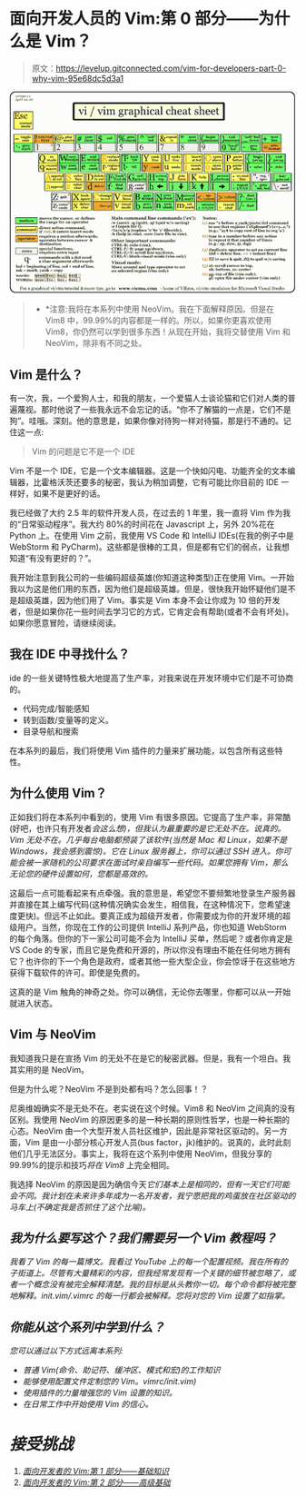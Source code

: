 # 面向开发人员的 Vim:第 0 部分——为什么是 Vim？

> 原文：<https://levelup.gitconnected.com/vim-for-developers-part-0-why-vim-95e68dc5d3a1>

![](img/8845f017fb8bd32108cda26dd668b518.png)

> * *注意:我将在本系列中使用 NeoVim。我在下面解释原因。但是在 Vim8 中，99.99%的内容都是一样的。所以，如果你更喜欢使用 Vim8，你仍然可以学到很多东西！从现在开始，我将交替使用 Vim 和 NeoVim，除非有不同之处。

## Vim 是什么？

有一次，我，一个爱狗人士，和我的朋友，一个爱猫人士谈论猫和它们对人类的普遍蔑视。那时他说了一些我永远不会忘记的话。“你不了解猫的一点是，它们不是狗”。哇哦。深刻。他的意思是，如果你像对待狗一样对待猫，那是行不通的。记住这一点:

> Vim 的问题是它不是一个 IDE

Vim 不是一个 IDE，它是一个文本编辑器。这是一个快如闪电、功能齐全的文本编辑器，比霍格沃茨还要多的秘密，我认为稍加调整，它有可能比你目前的 IDE 一样好，如果不是更好的话。

我已经做了大约 2.5 年的软件开发人员，在过去的 1 年里，我一直将 Vim 作为我的“日常驱动程序”。我大约 80%的时间花在 Javascript 上，另外 20%花在 Python 上。在使用 Vim 之前，我使用 VS Code 和 IntelliJ IDEs(在我的例子中是 WebStorm 和 PyCharm)。这些都是很棒的工具，但是都有它们的弱点，让我想知道“有没有更好的？”。

我开始注意到我公司的一些编码超级英雄(你知道这种类型)正在使用 Vim。一开始我以为这是他们用的东西，因为他们是超级英雄。但是，很快我开始怀疑他们是不是超级英雄，因为他们用了 Vim。事实是 Vim 本身不会让你成为 10 倍的开发者，但是如果你花一些时间去学习它的方式，它肯定会有帮助(或者不会有坏处)。如果你愿意冒险，请继续阅读。

## 我在 IDE 中寻找什么？

ide 的一些关键特性极大地提高了生产率，对我来说在开发环境中它们是不可协商的。

*   代码完成/智能感知
*   转到函数/变量等的定义。
*   目录导航和搜索

在本系列的最后，我们将使用 Vim 插件的力量来扩展功能，以包含所有这些特性。

## 为什么使用 Vim？

正如我们将在本系列中看到的，使用 Vim 有很多原因。它提高了生产率，非常酷(好吧，也许只有开发者*会这么想)，但我认为最重要的是它无处不在。说真的。Vim 无处不在。几乎每台电脑都预装了该软件(当然是 Mac 和 Linux，如果不是 Windows，我会感到震惊)。它在 Linux 服务器上，你可以通过 SSH 进入。你可能会被一家随机的公司要求在面试时亲自编写一些代码。如果您拥有 Vim，那么无论您的硬件设置如何，您都是高效的。*

这最后一点可能看起来有点牵强。我的意思是，希望您不要频繁地登录生产服务器并直接在其上编写代码(这种情况确实会发生，相信我，在这种情况下，您希望速度更快)。但远不止如此。要真正成为超级开发者，你需要成为你的开发环境的超级用户。当然，你现在工作的公司提供 IntelliJ 系列产品，你也知道 WebStorm 的每个角落。但你的下一家公司可能不会为 IntelliJ 买单，然后呢？或者你肯定是 VS Code 的专家，而且它是免费和开源的，所以你没有理由不能在任何地方拥有它？也许你的下一个角色是政府，或者其他一些大型企业，你会惊讶于在这些地方获得下载软件的许可。即使是免费的。

这真的是 Vim 触角的神奇之处。你可以确信，无论你去哪里，你都可以从一开始就进入状态。

## Vim 与 NeoVim

我知道我只是在宣扬 Vim 的无处不在是它的秘密武器。但是，我有一个坦白。我其实用的是 NeoVim。

但是为什么呢？NeoVim 不是到处都有吗？怎么回事！？

尼奥维姆确实不是无处不在。老实说在这个时候。Vim8 和 NeoVim 之间真的没有区别。我使用 NeoVim 的原因更多的是一种长期的原则性哲学，也是一种长期的心态。NeoVim 由一个大型开发人员社区维护，因此是非常社区驱动的。另一方面，Vim 是由一小部分核心开发人员(bus factor，jk)维护的。说真的，此时此刻他们几乎无法区分。事实上，我将在这个系列中使用 NeoVim，但我分享的 99.99%的提示和技巧*将在 Vim8* 上完全相同。

我选择 NeoVim 的原因是因为确信今天*它们基本上是相同的，但有一天它们可能会不同。我计划在未来许多年成为一名开发者，我宁愿把我的鸡蛋放在社区驱动的马车上(不确定我是否抓住了这个比喻)。*

## ***我为什么要写这个？我们需要另一个 Vim 教程吗？***

*我看了 Vim 的每一篇博文。我看过 YouTube 上的每一个配置视频。我在所有的子街道上。尽管有大量精彩的内容，但我经常发现有一个关键的细节被忽略了，或者一个概念没有被完全解释清楚。我的目标是从头教你一切。每个命令都将被完整地解释。init.vim/.vimrc 的每一行都会被解释。您将对您的 Vim 设置了如指掌。*

## *你能从这个系列中学到什么？*

*您可以通过以下方式远离本系列:*

*   *普通 Vim(命令、助记符、缓冲区、模式和宏)的工作知识*
*   *能够使用配置文件定制您的 Vim。vimrc/init.vim)*
*   *使用插件的力量增强您的 Vim 设置的知识。*
*   *在日常工作中开始使用 Vim 的信心。*

# *接受挑战*

1.  *[面向开发者的 Vim:第 1 部分——基础知识](https://medium.com/@dbo1093/vim-for-developers-part-1-the-basics-663619ca122a)*
2.  *[面向开发者的 Vim:第 2 部分——高级基础](https://medium.com/@dbo1093/vim-for-developers-part-2-advanced-basics-857c0dbda905)*